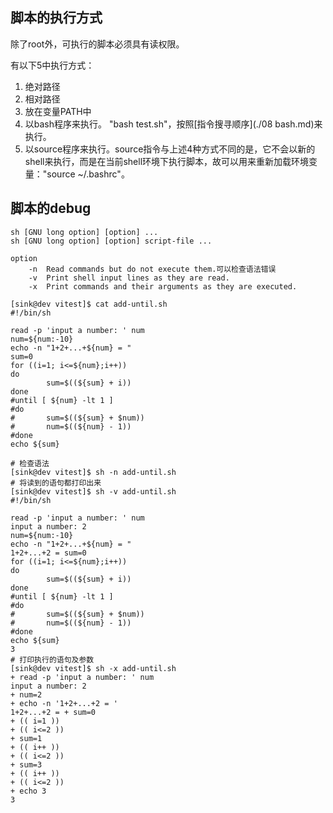 ## 脚本的执行方式

除了root外，可执行的脚本必须具有读权限。

有以下5中执行方式：

1. 绝对路径
2. 相对路径
3. 放在变量PATH中
4. 以bash程序来执行。 "bash test.sh"，按照[指令搜寻顺序](./08 bash.md)来执行。
5. 以source程序来执行。source指令与上述4种方式不同的是，它不会以新的shell来执行，而是在当前shell环境下执行脚本，故可以用来重新加载环境变量："source ~/.bashrc"。

## 脚本的debug

```
sh [GNU long option] [option] ...
sh [GNU long option] [option] script-file ...

option
	-n  Read commands but do not execute them.可以检查语法错误
	-v  Print shell input lines as they are read.
    -x  Print commands and their arguments as they are executed.
```

```shell
[sink@dev vitest]$ cat add-until.sh
#!/bin/sh

read -p 'input a number: ' num
num=${num:-10}
echo -n "1+2+...+${num} = "
sum=0
for ((i=1; i<=${num};i++))
do
        sum=$((${sum} + i))
done
#until [ ${num} -lt 1 ]
#do
#       sum=$((${sum} + $num))
#       num=$((${num} - 1))
#done
echo ${sum}

# 检查语法
[sink@dev vitest]$ sh -n add-until.sh
# 将读到的语句都打印出来
[sink@dev vitest]$ sh -v add-until.sh
#!/bin/sh

read -p 'input a number: ' num
input a number: 2
num=${num:-10}
echo -n "1+2+...+${num} = "
1+2+...+2 = sum=0
for ((i=1; i<=${num};i++))
do
        sum=$((${sum} + i))
done
#until [ ${num} -lt 1 ]
#do
#       sum=$((${sum} + $num))
#       num=$((${num} - 1))
#done
echo ${sum}
3
# 打印执行的语句及参数
[sink@dev vitest]$ sh -x add-until.sh
+ read -p 'input a number: ' num
input a number: 2
+ num=2
+ echo -n '1+2+...+2 = '
1+2+...+2 = + sum=0
+ (( i=1 ))
+ (( i<=2 ))
+ sum=1
+ (( i++ ))
+ (( i<=2 ))
+ sum=3
+ (( i++ ))
+ (( i<=2 ))
+ echo 3
3
```

